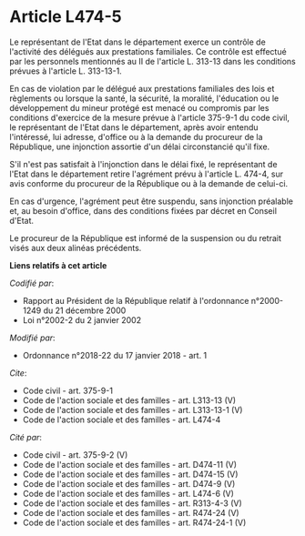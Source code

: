 # Article L474-5

Le représentant de l'Etat dans le département exerce un contrôle de l'activité des délégués aux prestations familiales. Ce
contrôle est effectué par les personnels mentionnés au II de l'article L. 313-13 dans les conditions prévues à l'article L.
313-13-1. 

En cas de violation par le délégué aux prestations familiales des lois et règlements ou lorsque la santé, la sécurité, la
moralité, l'éducation ou le développement du mineur protégé est menacé ou compromis par les conditions d'exercice de la
mesure prévue à l'article 375-9-1 du code civil, le représentant de l'Etat dans le département, après avoir entendu
l'intéressé, lui adresse, d'office ou à la demande du procureur de la République, une injonction assortie d'un délai
circonstancié qu'il fixe. 

S'il n'est pas satisfait à l'injonction dans le délai fixé, le représentant de l'Etat dans le département retire l'agrément
prévu à l'article L. 474-4, sur avis conforme du procureur de la République ou à la demande de celui-ci. 

En cas d'urgence, l'agrément peut être suspendu, sans injonction préalable et, au besoin d'office, dans des conditions fixées
par décret en Conseil d'Etat. 

Le procureur de la République est informé de la suspension ou du retrait visés aux deux alinéas précédents.

**Liens relatifs à cet article**

_Codifié par_:

  - Rapport au Président de la République relatif à l'ordonnance n°2000-1249 du 21 décembre 2000
  - Loi n°2002-2 du 2 janvier 2002

_Modifié par_:

  - Ordonnance n°2018-22 du 17 janvier 2018 - art. 1

_Cite_:

  - Code civil - art. 375-9-1
  - Code de l'action sociale et des familles - art. L313-13 (V)
  - Code de l'action sociale et des familles - art. L313-13-1 (V)
  - Code de l'action sociale et des familles - art. L474-4

_Cité par_:

  - Code civil - art. 375-9-2 (V)
  - Code de l'action sociale et des familles - art. D474-11 (V)
  - Code de l'action sociale et des familles - art. D474-15 (V)
  - Code de l'action sociale et des familles - art. D474-9 (V)
  - Code de l'action sociale et des familles - art. L474-6 (V)
  - Code de l'action sociale et des familles - art. R313-4-3 (V)
  - Code de l'action sociale et des familles - art. R474-24 (V)
  - Code de l'action sociale et des familles - art. R474-24-1 (V)
